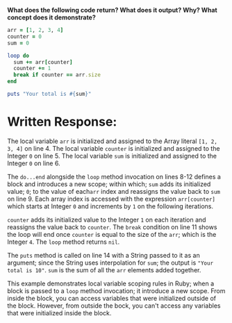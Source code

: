 **What does the following code return? What does it output? Why? What concept does it demonstrate?**

```ruby
arr = [1, 2, 3, 4]
counter = 0
sum = 0

loop do
  sum += arr[counter]
  counter += 1
  break if counter == arr.size
end

puts "Your total is #{sum}"
```
# Written Response:

The local variable `arr` is initialized and assigned to the Array literal `[1, 2, 3, 4]` on line 4. The local variable `counter` is initialized and assigned to the Integer `0` on line 5. The local variable `sum` is initialized and assigned to the Integer `0` on line 6.

The `do...end` alongside the `loop` method invocation on lines 8-12 defines a block and introduces a new scope; within which; `sum` adds its initialized value; `0`; to the value of each`arr` index and reassigns the value back to `sum` on line 9. Each array index is accessed with the expression `arr[counter]` which starts at Integer `0` and increments by `1` on the following iterations.

`counter` adds its initialized value to the Integer `1` on each iteration and reassigns the value back to `counter`. The `break` condition on line 11 shows the loop will end once `counter` is equal to the size of the `arr`; which is the Integer `4`. The `loop` method returns `nil`.

The `puts` method is called on line 14 with a String passed to it as an argument; since the String uses interpolation for `sum`; the output is `"Your total is 10"`. `sum` is the sum of all the `arr` elements added together.

This example demonstrates local variable scoping rules in Ruby; when a block is passed to a `loop` method invocation; it introduce a new scope. From inside the block, you can access variables that were initialized outside of the block. However, from outside the bock, you can't access any variables that were initialized inside the block.

